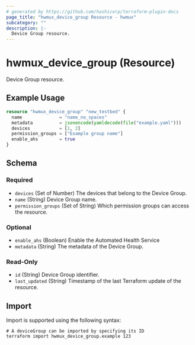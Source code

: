 ```yaml
---
# generated by https://github.com/hashicorp/terraform-plugin-docs
page_title: "hwmux_device_group Resource - hwmux"
subcategory: ""
description: |-
  Device Group resource.
---
```


# hwmux_device_group (Resource)

Device Group resource.

## Example Usage

```terraform
resource "hwmux_device_group" "new_testbed" {
  name              = "name_no_spaces"
  metadata          = jsonencode(yamldecode(file("example.yaml")))
  devices           = [1, 2]
  permission_groups = ["Example group name"]
  enable_ahs        = true
}
```

<!-- schema generated by tfplugindocs -->
## Schema

### Required

- `devices` (Set of Number) The devices that belong to the Device Group.
- `name` (String) Device Group name.
- `permission_groups` (Set of String) Which permission groups can access the resource.

### Optional

- `enable_ahs` (Boolean) Enable the Automated Health Service
- `metadata` (String) The metadata of the Device Group.

### Read-Only

- `id` (String) Device Group identifier.
- `last_updated` (String) Timestamp of the last Terraform update of the resource.

## Import

Import is supported using the following syntax:

```shell
# A deviceGroup can be imported by specifying its ID
terraform import hwmux_device_group.example 123
```
